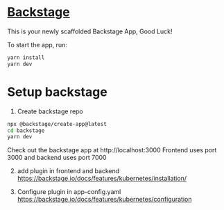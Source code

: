 # [Backstage](https://backstage.io)

This is your newly scaffolded Backstage App, Good Luck!

To start the app, run:

```sh
yarn install
yarn dev
```

# Setup backstage

1. Create backstage repo
```bash
npx @backstage/create-app@latest
cd backstage
yarn dev
```
Check out the backstage app at http://localhost:3000
Frontend uses port 3000 and backend uses port 7000

2. add plugin in frontend and backend
https://backstage.io/docs/features/kubernetes/installation/

3. Configure plugin in app-config.yaml
https://backstage.io/docs/features/kubernetes/configuration

